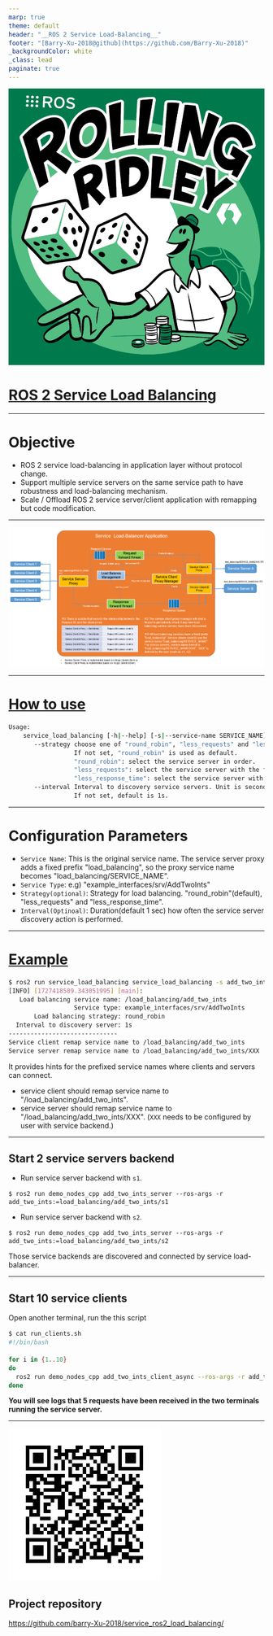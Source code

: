 ```yaml
---
marp: true
theme: default
header: "__ROS 2 Service Load-Balancing__"
footer: "[Barry-Xu-2018@github](https://github.com/Barry-Xu-2018)"
_backgroundColor: white
_class: lead
paginate: true
---
```


<style scoped>
section {
    font-size: 25px;
}
</style>

![bg right:40% 80%](img/rolling.png)

# [ROS 2 Service Load Balancing ](https://github.com/Barry-Xu-2018/service_ros2_load_balancing)

---

# Objective

- ROS 2 service load-balancing in application layer without protocol change.
- Support multiple service servers on the same service path to have robustness and load-balancing mechanism.
- Scale / Offload ROS 2 service server/client application with remapping but code modification.

---

<!-- _header: '*ros2 load balancing service*' -->

![](img/design.png)

---

# [How to use](https://github.com/Barry-Xu-2018/ros2_service_load_balancing/blob/main/README.md#how-to-run)

```bash
Usage:
    service_load_balancing [-h|--help] [-s|--service-name SERVICE_NAME] [-t|--service-type SERVICE_TYPE] [--strategy XXX] [-i|--interval TIME]
       --strategy choose one of "round_robin", "less_requests" and "less_response_time"
                  If not set, "round_robin" is used as default.
                  "round_robin": select the service server in order.
                  "less_requests": select the service server with the fewest requests.
                  "less_response_time": select the service server with the shortest average response time.
       --interval Interval to discovery service servers. Unit is second.
                  If not set, default is 1s.
```

---

# Configuration Parameters

- `Service Name`: This is the original service name. The service server proxy adds a fixed prefix "load_balancing", so the proxy service name becomes "load_balancing/SERVICE_NAME".
- `Service Type`: e.g) "example_interfaces/srv/AddTwoInts"
- `Strategy(optional)`: Strategy for load balancing. "round_robin"(default), "less_requests" and "less_response_time".
- `Interval(Optinoal)`: Duration(default 1 sec) how often the service server discovery action is performed.

---

<!-- _header: '*An example to run load balancing service application*' -->

# [Example](https://github.com/ros2/demos/tree/rolling/demo_nodes_cpp/src/services)

```bash
$ ros2 run service_load_balancing service_load_balancing -s add_two_ints -t example_interfaces/srv/AddTwoInts --strategy round_robin -i 1
[INFO] [1727418589.343051995] [main]: 
   Load balancing service name: /load_balancing/add_two_ints
                  Service type: example_interfaces/srv/AddTwoInts
       Load balancing strategy: round_robin
  Interval to discovery server: 1s
------------------------------
Service client remap service name to /load_balancing/add_two_ints
Service server remap service name to /load_balancing/add_two_ints/XXX
```

It provides hints for the prefixed service names where clients and servers can connect.

- service client should remap service name to "/load_balancing/add_two_ints".
- service server should remap service name to "/load_balancing/add_two_ints/XXX". (`XXX` needs to be configured by user with service backend.)

---

<!-- _header: '*An example to run service server and service client*' -->

## Start 2 service servers backend

- Run service server backend with `s1`.

```
$ ros2 run demo_nodes_cpp add_two_ints_server --ros-args -r add_two_ints:=load_balancing/add_two_ints/s1
```

- Run service server backend with `s2`.

```
$ ros2 run demo_nodes_cpp add_two_ints_server --ros-args -r add_two_ints:=load_balancing/add_two_ints/s2
```

Those service backends are discovered and connected by service load-balancer.

---

## Start 10 service clients

Open another terminal, run the this script

```bash
$ cat run_clients.sh
#!/bin/bash

for i in {1..10}
do
  ros2 run demo_nodes_cpp add_two_ints_client_async --ros-args -r add_two_ints:=load_balancing/add_two_ints &
done
```

**You will see logs that 5 requests have been received in the two terminals running the service server.**

---

![bg right 40% 40%](img/address_QR.png)

## Project repository

https://github.com/barry-Xu-2018/service_ros2_load_balancing/
